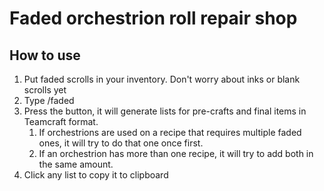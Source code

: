 # Faded orchestrion roll repair shop
## How to use
1. Put faded scrolls in your inventory. Don't worry about inks or blank scrolls yet
2. Type /faded
3. Press the button, it will generate lists for pre-crafts and final items in Teamcraft format. 
    1. If orchestrions are used on a recipe that requires multiple faded ones, it will try to do that one once first. 
    2. If an orchestrion has more than one recipe, it will try to add both in the same amount.
4. Click any list to copy it to clipboard
